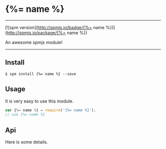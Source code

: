 # {%= name %}

---

[![spm version](http://spmjs.io/badge/{%= name %})](http://spmjs.io/package/{%= name %})

An awesome spmjs module!

---

## Install

```
$ spm install {%= name %} --save
```

## Usage

It is very easy to use this module.

```js
var {%= name %} = require('{%= name %}');
// use {%= name %}
```

## Api

Here is some details.

